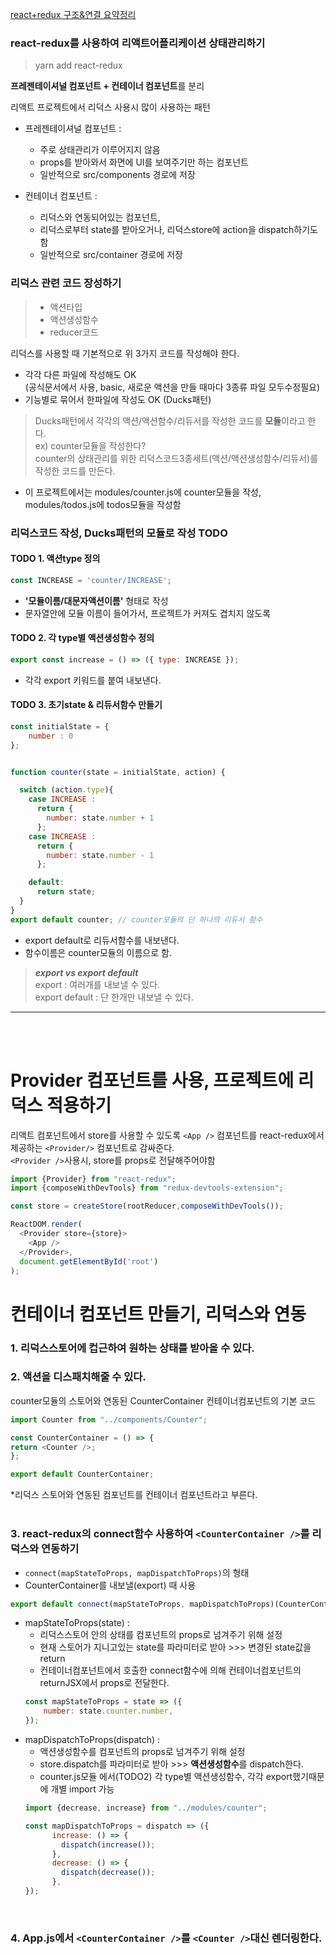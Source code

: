 [react+redux 구조&연결 요약정리](https://www.notion.so/yina-note/react-redux-8ecd860ff29e4b258d57328df7c86d61)

### react-redux를 사용하여 리액트어플리케이션 상태관리하기
>yarn add react-redux   

**프레젠테이셔널 컴포넌트 + 컨테이너 컴포넌트**를 분리
<aside>
리액트 프로젝트에서 리덕스 사용시 많이 사용하는 패턴

* 프레젠테이셔널 컴포넌트 : 
  - 주로 상태관리가 이루어지지 않음 
  - props를 받아와서 화면에 UI를 보여주기만 하는 컴포넌트
  - 일반적으로 src/components 경로에 저장   
    
* 컨테이너 컴포넌트 : 
  - 리덕스와 연동되어있는 컴포넌트,
  - 리덕스로부터 state를 받아오거나, 리덕스store에 action을 dispatch하기도 함
  - 일반적으로 src/container 경로에 저장
</aside>

### 리덕스 관련 코드 장성하기 
>- 액션타입
>- 액션생성함수
>- reducer코드   

리덕스를 사용할 때 기본적으로 위 3가지 코드를 작성해야 한다.   
* 각각 다른 파일에 작성해도 OK    
  (공식문서에서 사용, basic, 새로운 액션을 만들 때마다 3종류 파일 모두수정필요)   
* 기능별로 묶어서 한파일에 작성도 OK (Ducks패턴)

> Ducks패턴에서 각각의 액션/액션함수/리듀서를 작성한 코드를 **모듈**이라고 한다.   
> ex) counter모듈을 작성한다?    
>     counter의 상태관리를 위한 리덕스코드3종세트(액션/액션생성함수/리듀서)를 작성한 코드를 만든다.
- 이 프로젝트에서는 modules/counter.js에 counter모듈을 작성, modules/todos.js에 todos모듈을 작성함 


### 리덕스코드 작성, Ducks패턴의 모듈로 작성 TODO
#### TODO 1. 액션type 정의
```javascript
const INCREASE = 'counter/INCREASE';
```
- **'모듈이름/대문자액션이름'** 형태로 작성     
- 문자열안에 모듈 이름이 들어가서, 프로젝트가 커져도 겹치지 않도록


#### TODO 2. 각 type별 액션생성함수 정의
```javascript
export const increase = () => ({ type: INCREASE });
```
- 각각 export 키워드를 붙여 내보낸다.


#### TODO 3. 초기state & 리듀서함수 만들기 
```javascript
const initialState = { 
    number : 0
};


function counter(state = initialState, action) {

  switch (action.type){
    case INCREASE :
      return {
        number: state.number + 1
      };
    case INCREASE :
      return {
        number: state.number - 1
      };

    default:
      return state;
  }
}
export default counter; // counter모듈의 단 하나의 리듀서 함수 
```
- export default로 리듀서함수를 내보낸다.
- 함수이름은 counter모듈의 이름으로 함.

> ***export vs export default***    
> export : 여러개를 내보낼 수 있다.   
> export default : 단 한개만 내보낼 수 있다.   

---
<br>
<br>

# Provider 컴포넌트를 사용, 프로젝트에 리덕스 적용하기
리액트 컴포넌트에서 store를 사용할 수 있도록 `<App />` 컴포넌트를 react-redux에서 제공하는 `<Provider/>` 컴포넌트로 감싸준다.   
`<Provider />`사용시, store를 props로 전달해주어야함
```javascript
import {Provider} from "react-redux";
import {composeWithDevTools} from "redux-devtools-extension";

const store = createStore(rootReducer,composeWithDevTools()); 

ReactDOM.render(
  <Provider store={store}>
    <App />
  </Provider>,
  document.getElementById('root')
);
```

# 컨테이너 컴포넌트 만들기, 리덕스와 연동
### 1. 리덕스스토어에 컵근하여 원하는 상태를 받아올 수 있다.
### 2. 액션을 디스패치해줄 수 있다. 

counter모듈의 스토어와 연동된 CounterContainer 컨테이너컴포넌트의 기본 코드
```javascript
import Counter from "../components/Counter";

const CounterContainer = () => { 
return <Counter />;
};

export default CounterContainer;
```
*리덕스 스토어와 연동된 컴포넌트를 컨테이너 컴포넌트라고 부른다.
<br>
<br>

### 3. react-redux의 connect함수 사용하여 `<CounterContainer />`를 리덕스와 연동하기
- `connect(mapStateToProps, mapDispatchToProps)`의 형태 
- CounterContainer를 내보낼(export) 때 사용
```javascript
export default connect(mapStateToProps, mapDispatchToProps)(CounterContainer);
```
  * mapStateToProps(state) :    
    - 리덕스스토어 안의 상태를 컴포넌트의 props로 넘겨주기 위해 설정   
    - 현재 스토어가 지니고있는 state를 파라미터로 받아 >>> 변경된 state값을 return
    - 컨테이너컴포넌트에서 호출한 connect함수에 의해 컨테이너컴포넌트의 returnJSX에서 props로 전달한다.
    ```javascript
    const mapStateToProps = state => ({
        number: state.counter.number,
    });
    ```
  * mapDispatchToProps(dispatch) : 
    - 액션생성함수를 컴포넌트의 props로 넘겨주기 위해 설정
    - store.dispatch를 파라미터로 받아 >>> **액션생성함수**를 dispatch한다.  
    - counter.js모듈 에서(TODO2) 각 type별 액션생성함수, 각각 export했기때문에 개별 import 가능
    ```javascript
    import {decrease, increase} from "../modules/counter";
    
    const mapDispatchToProps = dispatch => ({
          increase: () => {
            dispatch(increase());          
          },
          decrease: () => {
            dispatch(decrease());           
          },
    });
    ```
<br>

### 4. App.js에서 `<CounterContainer />`를 `<Counter />`대신 렌더링한다. 
